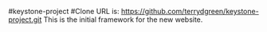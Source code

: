 #keystone-project
#Clone URL is: https://github.com/terrydgreen/keystone-project.git
This is the initial framework for the new website.
